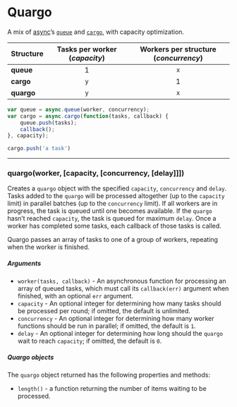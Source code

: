 # Quargo

A mix of [async](https://github.com/caolan/async)’s [`queue`](https://github.com/caolan/async#queue) and [`cargo`](https://github.com/caolan/async#cargo), with capacity optimization.


Structure | Tasks per worker (_capacity_) | Workers per structure (_concurrency_)
---|:---:|:---:
__queue__|1|`x`
__cargo__|`y`|1
__quargo__|`y`|`x`

```js
var queue = async.queue(worker, concurrency);
var cargo = async.cargo(function(tasks, callback) {
    queue.push(tasks);
    callback();
}, capacity);

cargo.push('a task')
```

---

### quargo(worker, [capacity, [concurrency, [delay]]])

Creates a `quargo` object with the specified `capacity`, `concurrency` and `delay`. Tasks added to the `quargo` will be processed altogether (up to the `capacity` limit) in parallel batches (up to the `concurrency` limit). If all workers are in progress, the task is queued until one becomes available. If the `quargo` hasn’t reached `capacity`, the task is queued for maximum `delay`. Once a worker has completed some tasks, each callback of those tasks is called.

Quargo passes an array of tasks to one of a group of workers, repeating when the worker is finished.

##### Arguments

- `worker(tasks, callback)` - An asynchronous function for processing an array of queued tasks, which must call its `callback(err)` argument when finished, with an optional `err` argument.
- `capacity` - An optional integer for determining how many tasks should be processed per round; if omitted, the default is unlimited.
- `concurrency` - An optional integer for determining how many worker functions should be run in parallel; if omitted, the default is `1`.
- `delay` - An optional integer for determining how long should the `quargo` wait to reach `capacity`; if omitted, the default is `0`.

##### Quargo objects

The `quargo` object returned has the following properties and methods:

- `length()` - a function returning the number of items waiting to be processed.
